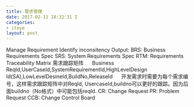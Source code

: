 ```yaml
---
title: 需求管理
date: 2017-02-11 18:32:31 Z
categories:
- iteye
layout: post
---
```


Manage Requirement Identify inconsitency Output: BRS: Business Requirements Spec SRS: System Requirements Spec RTM: Requirements Traceability Matrix 需求跟踪矩阵      Business ReqId,UserCaseId,SystemRequirementId,HighLevelDesign Id(SA),LowLevelDesineId,BuildNo,ReleaseId      开发需求时需要为每个需求编号，这样需求跟踪矩阵中对ReqId, UsercaseId,buildno可以更好的跟踪。因为后面buildno（No格式）中可能包括reqId. CR: Change Request PR: Problem Request CCB: Change Control Board